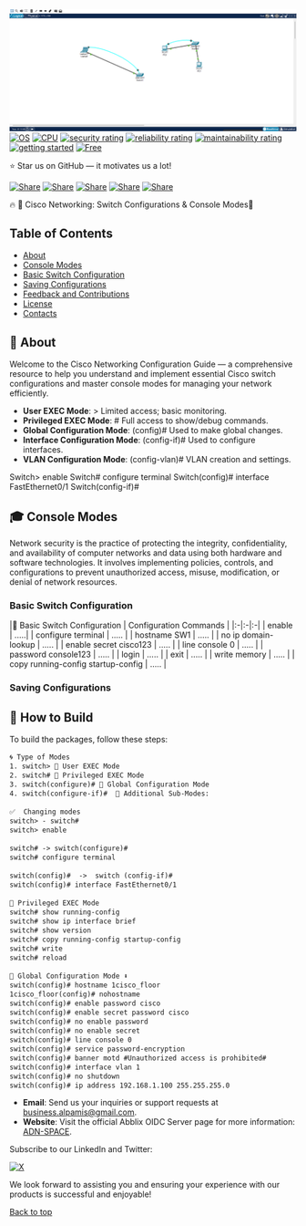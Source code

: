 <a name="top"></a>
![Timeline2_shutterstock_668209624](https://github.com/NickFratello/CCNA/blob/main/LAB01/image.png)
[![OS](https://img.shields.io/badge/OS-linux%2C%20windows%2C%20macOS-0078D4)]()
[![CPU](https://img.shields.io/badge/CPU-x86%2C%20x64%2C%20ARM%2C%20ARM64-FF8C00)]()
[![security rating](https://sonarcloud.io/api/project_badges/measure?project=Abblix_Oidc.Server&metric=security_rating)]()
[![reliability rating](https://sonarcloud.io/api/project_badges/measure?project=Abblix_Oidc.Server&metric=reliability_rating)]()
[![maintainability rating](https://sonarcloud.io/api/project_badges/measure?project=Abblix_Oidc.Server&metric=sqale_rating)]()
[![getting started](https://img.shields.io/badge/getting_started-guide-1D76DB)]()
[![Free](https://img.shields.io/badge/free_for_non_commercial_use-brightgreen)](#-license)

⭐ Star us on GitHub — it motivates us a lot!

[![Share](https://img.shields.io/badge/share-000000?logo=x&logoColor=white)](https://github.com/AOB-Creator/CCNA-road)
[![Share](https://img.shields.io/badge/share-1877F2?logo=facebook&logoColor=white)](https://github.com/AOB-Creator/CCNA-road)
[![Share](https://img.shields.io/badge/share-0A66C2?logo=linkedin&logoColor=white)](https://github.com/AOB-Creator/CCNA-road)
[![Share](https://img.shields.io/badge/share-FF4500?logo=reddit&logoColor=white)](https://github.com/AOB-Creator/CCNA-road)
[![Share](https://img.shields.io/badge/share-0088CC?logo=telegram&logoColor=white)](https://github.com/AOB-Creator/CCNA-road)

🔥 🚀 Cisco Networking: Switch Configurations & Console Modes📑

## Table of Contents
- [About](#-about)
- [Console Modes](#-consolemodes)
- [Basic Switch Configuration](#-basicswitchconfig)
- [Saving Configurations](#-saveconfig)
- [Feedback and Contributions](#-feedback-and-contributions)
- [License](#-license)
- [Contacts](#%EF%B8%8F-contacts)


## 🚀 About

Welcome to the Cisco Networking Configuration Guide — a comprehensive resource to help you understand and implement essential Cisco switch configurations and master console modes for managing your network efficiently.

- **User EXEC Mode**: > Limited access; basic monitoring.
- **Privileged EXEC Mode**: # Full access to show/debug commands.
- **Global Configuration Mode**: (config)# Used to make global changes.
- **Interface Configuration Mode**: (config-if)# Used to configure interfaces.
- **VLAN Configuration Mode**: (config-vlan)# VLAN creation and settings.

Switch> enable
Switch# configure terminal
Switch(config)# interface FastEthernet0/1
Switch(config-if)#

## 🎓 Console Modes

Network security is the practice of protecting the integrity, confidentiality, and availability of computer networks and data using both hardware and software technologies. It involves implementing policies, controls, and configurations to prevent unauthorized access, misuse, modification, or denial of network resources.

### Basic Switch Configuration
|🔧 Basic Switch Configuration | Configuration Commands |
|:-|:-|:-|
| enable | .....|
| configure terminal | ..... |
| hostname SW1 | ..... |
| no ip domain-lookup | ..... |
| enable secret cisco123 | ..... |
| line console 0 | ..... |
| password console123 | ..... |
| login | ..... |
| exit | ..... |
| write memory | ..... |
| copy running-config startup-config | ..... |

### Saving Configurations


## 📝 How to Build

To build the packages, follow these steps:

```shell
🌀️ Type of Modes
1. switch> 📡 User EXEC Mode
2. switch# 📡 Privileged EXEC Mode
3. switch(configure)# 📡 Global Configuration Mode
4. switch(configure-if)#  📡 Additional Sub-Modes:

✅  Changing modes
switch> - switch#
switch> enable

switch# -> switch(configure)#
switch# configure terminal

switch(config)#  ->  switch (config-if)# 
switch(config)# interface FastEthernet0/1

📡 Privileged EXEC Mode
switch# show running-config
switch# show ip interface brief
switch# show version
switch# copy running-config startup-config
switch# write
switch# reload

📡 Global Configuration Mode ⬇️
switch(config)# hostname 1cisco_floor
1cisco_floor(config)# nohostname
switch(config)# enable password cisco
switch(config)# enable secret password cisco
switch(config)# no enable password
switch(config)# no enable secret
switch(config)# line console 0
switch(config)# service password-encryption
switch(config)# banner motd #Unauthorized access is prohibited#
switch(config)# interface vlan 1
switch(config)# no shutdown
switch(config)# ip address 192.168.1.100 255.255.255.0

```


- **Email**: Send us your inquiries or support requests at [business.alpamis@gmail.com](mailto:business.alpamis@gmail.com).
- **Website**: Visit the official Abblix OIDC Server page for more information: [ADN-SPACE](https://alpamis-adn.vercel.app).

Subscribe to our LinkedIn and Twitter:

[![X](https://img.shields.io/badge/subscribe-white.svg?logo=data:image/svg%2bxml;base64,PHN2ZyB2aWV3Qm94PSIwIDAgMjQgMjQiIHhtbG5zPSJodHRwOi8vd3d3LnczLm9yZy8yMDAwL3N2ZyI+PHBhdGggZD0iTTE4LjkwMSAxLjE1M2gzLjY4bC04LjA0IDkuMTlMMjQgMjIuODQ2aC03LjQwNmwtNS44LTcuNTg0LTYuNjM4IDcuNTg0SC40NzRsOC42LTkuODNMMCAxLjE1NGg3LjU5NGw1LjI0MyA2LjkzMlpNMTcuNjEgMjAuNjQ0aDIuMDM5TDYuNDg2IDMuMjRINC4yOThaIi8+PHBhdGggc3R5bGU9ImZpbGw6I2ZmZjtzdHJva2Utd2lkdGg6LjAyMDkyNDEiIGQ9Ik0xMS4wMzYgMTIuMDI4IDQuMzg3IDMuMzM0bC0uMDYtLjA4SDYuNDhsNi41MTYgOC42MTQgNi41NzUgOC42OTQuMDYuMDhoLTIuMDA2eiIvPjwvc3ZnPg==)](https://x.com/AlpamisOmirbek2?t=n_PyU3oFaGuzd31dFO2UfQ&s=09)

We look forward to assisting you and ensuring your experience with our products is successful and enjoyable!

[Back to top](#top)
